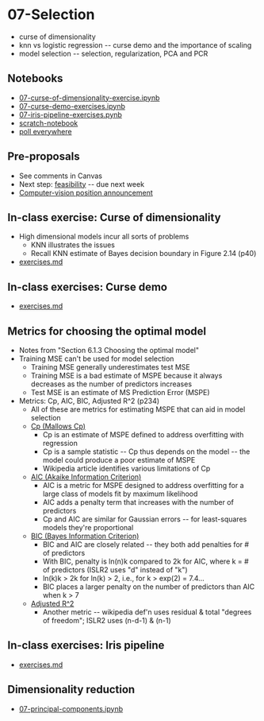 
# 07-Selection

* curse of dimensionality
* knn vs logistic regression -- curse demo and the importance of scaling
* model selection -- selection, regularization, PCA and PCR

## Notebooks

* [07-curse-of-dimensionality-exercise.ipynb](https://colab.research.google.com/drive/1nwULWhFqm72fIRBULSapPsqGW3Z6niXk?usp=sharing)
* [07-curse-demo-exercises.ipynb](https://colab.research.google.com/drive/1et-iTTFBAEtuaouxQkKhLVu8Q9hqG6hK?usp=sharing)
* [07-iris-pipeline-exercises.pynb](https://colab.research.google.com/drive/1gkpExUJjHfmuNDaRkUqznZ2GxaZxCHJT?usp=sharing)
* [scratch-notebook](https://colab.research.google.com/drive/1H4sj-XdST_PqBXQTrkutsamSFrOs2wNG?usp=sharing)
* [poll everywhere](https://pollev.com/pbogden)

## Pre-proposals

* See comments in Canvas
* Next step: [feasibility](feasibility.md) -- due next week
* [Computer-vision position announcement](cv_position.md)

## In-class exercise: Curse of dimensionality

* High dimensional models incur all sorts of problems
  * KNN illustrates the issues
  * Recall KNN estimate of Bayes decision boundary in Figure 2.14 (p40)
* [exercises.md](exercises.md)

## In-class exercises: Curse demo

* [exercises.md](exercises.md)

## Metrics for choosing the optimal model

* Notes from "Section 6.1.3 Choosing the optimal model"
* Training MSE can't be used for model selection
  * Training MSE generally underestimates test MSE
  * Training MSE is a bad estimate of MSPE because it always decreases as the number of predictors increases
  * Test MSE is an estimate of MS Prediction Error (MSPE)
* Metrics: Cp, AIC, BIC, Adjusted R^2 (p234)
  * All of these are metrics for estimating MSPE that can aid in model selection
  * [Cp (Mallows Cp)](https://en.wikipedia.org/wiki/Mallows%27s_Cp)
    * Cp is an estimate of MSPE defined to address overfitting with regression
    * Cp is a sample statistic -- Cp thus depends on the model -- the model could produce a poor estimate of MSPE
    * Wikipedia article identifies various limitations of Cp
  * [AIC (Akaike Information Criterion)](https://en.wikipedia.org/wiki/Akaike_information_criterion)
    * AIC is a metric for MSPE designed to address overfitting for a large class of models fit by maximum likelihood
    * AIC adds a penalty term that increases with the number of predictors
    * Cp and AIC are similar for Gaussian errors -- for least-squares models they're proportional
  * [BIC (Bayes Information Criterion)](https://en.wikipedia.org/wiki/Bayesian_information_criterion)
    * BIC and AIC are closely related -- they both add penalties for # of predictors
    * With BIC, penalty is ln(n)k compared to 2k for AIC, where k = # of predictors (ISLR2 uses "d" instead of "k")
    * ln(k)k > 2k for ln(k) > 2, i.e., for k > exp(2) = 7.4...
    * BIC places a larger penalty on the number of predictors than AIC when k > 7
  * [Adjusted R^2](https://en.wikipedia.org/wiki/Coefficient_of_determination#Adjusted_R2)
    * Another metric -- wikipedia def'n uses residual & total "degrees of freedom"; ISLR2 uses (n-d-1) & (n-1)

## In-class exercises: Iris pipeline

* [exercises.md](exercises.md)

## Dimensionality reduction

* [07-principal-components.ipynb](https://colab.research.google.com/drive/1Xc5SNhD9NY-4IGE-mGdPu8mdpPTxHIIf?usp=sharing)
